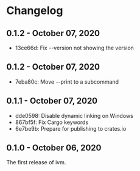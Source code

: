# Changelog

## 0.1.2 - October 07, 2020

* 13ce66d: Fix --version not showing the version

## 0.1.2 - October 07, 2020

* 7eba80c: Move --print to a subcommand

## 0.1.1 - October 07, 2020

* dde0598: Disable dynamic linking on Windows
* 867bf5f: Fix Cargo keywords
* 6e7be9b: Prepare for publishing to crates.io

## 0.1.0 - October 06, 2020

The first release of ivm.
